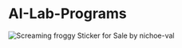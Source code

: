# AI-Lab-Programs

![_Screaming froggy_ Sticker for Sale by nichoe-val](https://github.com/user-attachments/assets/836629c7-e15f-47e1-9cb4-4bc219f8f3fe)
